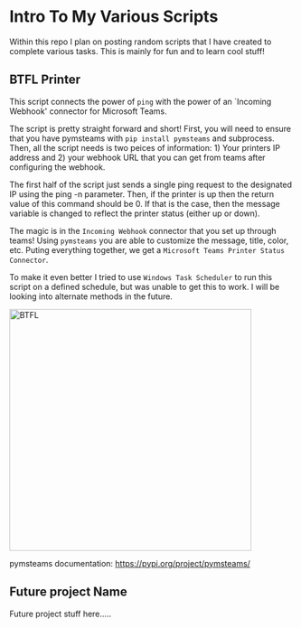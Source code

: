 # Intro To My Various Scripts 

Within this repo I plan on posting random scripts that I have created to complete various tasks. This is mainly for fun and to learn cool stuff! 

## BTFL Printer 

This script connects the power of `ping` with the power of an `Incoming Webhook' connector for Microsoft Teams.

The script is pretty straight forward and short! First, you will need to ensure that you have pymsteams with `pip install pymsteams` and subprocess. Then, all the script needs is two peices of information: 1) Your printers IP address and 2) your webhook URL that you can get from teams after configuring the webhook. 

The first half of the script just sends a single ping request to the designated IP using the ping -n parameter. Then, if the printer is up then the return value of this command should be 0. If that is the case, then the message variable is changed to reflect the printer status (either up or down). 

The magic is in the `Incoming Webhook` connector that you set up through teams! Using `pymsteams` you are able to customize the message, title, color, etc. Puting everything together, we get a `Microsoft Teams Printer Status Connector`. 

To make it even better I tried to use `Windows Task Scheduler` to run this script on a defined schedule, but was unable to get this to work. I will be looking into alternate methods in the future. 

<img width="428" alt="BTFL" src="https://user-images.githubusercontent.com/89874666/235473143-c49c2c59-6567-4822-aa75-b5826aaff982.png">

pymsteams documentation: https://pypi.org/project/pymsteams/

## Future project Name 

Future project stuff here.....

